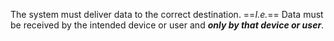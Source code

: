  The system must deliver data to the correct destination.
 ==*I.e.*==
 Data must be received by the intended device or user and ***only by that device or user***.

